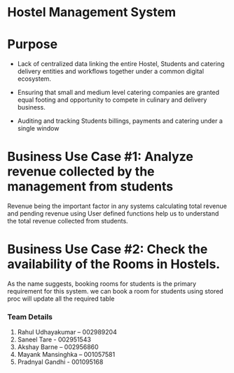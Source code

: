 # Hostel Management System 

# Purpose 

-   Lack of centralized data linking the entire Hostel, Students and catering delivery entities and workflows together under a common digital ecosystem. 

-   Ensuring that small and medium level catering companies are granted equal footing and opportunity to compete in culinary and delivery business. 

-   Auditing and tracking Students billings, payments and catering under a single window 
  
  

# Business Use Case #1: Analyze revenue collected by the management from students 
 

Revenue being the important factor in any systems calculating total revenue and pending revenue using User defined functions help us to understand the total revenue collected from students. 


# Business Use Case #2: Check the availability of the Rooms in Hostels. 

As the name suggests, booking rooms for students is the primary requirement for this system. we can book a room for students using stored proc will update  all the required table 

### Team Details


1) Rahul Udhayakumar – 002989204 	
2) Saneel Tare - 002951543
3) Akshay Barne – 002956860
4) Mayank Mansinghka – 001057581
5) Pradnyal Gandhi - 001095168
